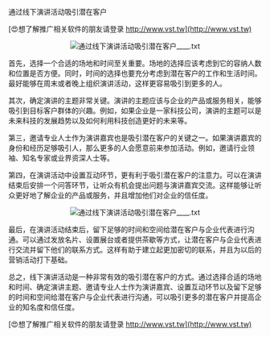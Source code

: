通过线下演讲活动吸引潜在客户

[😍想了解推广相关软件的朋友请登录 http://www.vst.tw](http://www.vst.tw)

 <center><img src="https://vst.tw/MP4/tuiguang/png/3.png" alt="通过线下演讲活动吸引潜在客户____.txt"></center>

首先，选择一个合适的场地和时间至关重要。场地的选择应该考虑到它的容纳人数和位置是否方便。同时，时间的选择也要充分考虑到潜在客户的工作和生活时间。最好能够在周末或者晚上组织演讲活动，这样更容易吸引到更多的人。

其次，确定演讲的主题非常关键。演讲的主题应该与企业的产品或服务相关，能够吸引到目标客户群体的兴趣。例如，如果企业是一家科技公司，演讲的主题可以是未来科技的发展趋势以及如何利用科技创造更好的未来等。

第三，邀请专业人士作为演讲嘉宾也是吸引潜在客户的关键之一。如果演讲嘉宾的身份和经历足够吸引人，那么更多的人会愿意前来参加活动。例如，邀请行业领袖、知名专家或业界资深人士等。

第四，在演讲活动中设置互动环节，更有利于吸引潜在客户的注意力。可以在演讲结束后安排一个问答环节，让听众有机会提出问题与演讲嘉宾交流。这样能够让听众更好地了解企业的产品或服务，并且增加他们对企业的信任度。

 <center><img src="https://vst.tw/MP4/tuiguang/png/5.png" alt="通过线下演讲活动吸引潜在客户____.txt"></center>

最后，在演讲活动结束后，留下足够的时间和空间给潜在客户与企业代表进行沟通。可以通过发放名片、设置展台或者提供茶歇等方式，让潜在客户与企业代表进行交流并留下他们的联系方式。这样有助于建立起更加密切的联系，并且为以后的营销活动打下基础。

总之，线下演讲活动是一种非常有效的吸引潜在客户的方式。通过选择合适的场地和时间、确定演讲主题、邀请专业人士作为演讲嘉宾、设置互动环节以及留下足够的时间和空间给潜在客户与企业代表进行沟通，可以吸引更多的潜在客户并提高企业的知名度和信任度。

[😍想了解推广相关软件的朋友请登录 http://www.vst.tw](http://www.vst.tw)



